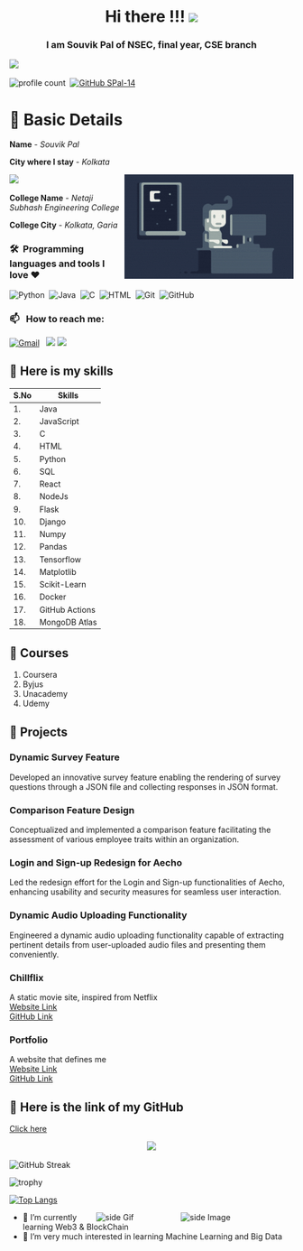 <h1 align="center">  
  Hi there !!! <img src="https://github.com/sciencepal/sciencepal/blob/master/assets/Hi.gif" width="29px">
</h1>
<h3 align="center">I am Souvik Pal of NSEC, final year, CSE branch</h3>

![](https://github.com/halfrost/halfrost/blob/master/icons/header_.png)

![profile count](https://komarev.com/ghpvc/?username=SPal-14&color=blue)&nbsp;
[![GitHub SPal-14](https://img.shields.io/github/followers/SPal-14?label=follow&style=social)](https://github.com/SPal-14)&nbsp;

# 💠 Basic Details
**Name** - *Souvik Pal*

**City where I stay** - *Kolkata*

<img alt="Night Coding" src="https://raw.githubusercontent.com/AVS1508/AVS1508/master/assets/Night-Coding.gif" align="right"/>

<img src="https://img.icons8.com/bubbles/100/000000/kolkata.png"/>

**College Name** - *Netaji Subhash Engineering College*

**College City** - *Kolkata, Garia*

### 🛠 &nbsp;Programming languages and tools I love ❤️

![Python](https://img.shields.io/badge/-Python-05122A?style=flat&logo=python)&nbsp;
![Java](https://img.shields.io/badge/-Java-05122A?style=flat&logo=Java&logoColor=FFA518)&nbsp;
![C](https://img.shields.io/badge/-C-05122A?style=flat&logo=C&logoColor=A8B9CC)&nbsp;
![HTML](https://img.shields.io/badge/-HTML-05122A?style=flat&logo=HTML5)&nbsp;
![Git](https://img.shields.io/badge/-Git-05122A?style=flat&logo=git)&nbsp;
![GitHub](https://img.shields.io/badge/-GitHub-05122A?style=flat&logo=github)&nbsp;

### 📫 &nbsp; How to reach me:
<a href="mailto:kolkatasouvik1@gmail.com"><img alt="Gmail" src="https://img.shields.io/badge/Gmail-D14836?style=flat&logo=gmail&logoColor=white" /></a> &nbsp;
<a href="https://facebook.com/souvik.pal.75098364"><img src="https://img.shields.io/badge/-@SPal-14?style=flat&logo=Facebook&logoColor=white"/></a>
[![](https://img.shields.io/badge/-@Souvik-%23181717?style=flat-square&logo=github)](https://github.com/SPal-14)

## 💠 Here is my skills
|S.No| Skills|
|---|---|
|1.| Java|
|2.| JavaScript|
|3.| C|
|4.| HTML|
|5.| Python|
|6.| SQL|
|7.| React|
|8.| NodeJs|
|9.| Flask|
|10.| Django|
|11.| Numpy|
|12.| Pandas|
|13.| Tensorflow|
|14.| Matplotlib|
|15.| Scikit-Learn|
|16.| Docker|
|17.| GitHub Actions|
|18.| MongoDB Atlas|

## 💠 Courses

1. Coursera
2. Byjus
3. Unacademy
4. Udemy

## 💠 Projects

### Dynamic Survey Feature
Developed an innovative survey feature enabling the rendering of survey questions through a JSON file and collecting responses in JSON format.

### Comparison Feature Design
Conceptualized and implemented a comparison feature facilitating the assessment of various employee traits within an organization.

### Login and Sign-up Redesign for Aecho
Led the redesign effort for the Login and Sign-up functionalities of Aecho, enhancing usability and security measures for seamless user interaction.

### Dynamic Audio Uploading Functionality
Engineered a dynamic audio uploading functionality capable of extracting pertinent details from user-uploaded audio files and presenting them conveniently.

### Chillflix
A static movie site, inspired from Netflix  
[Website Link](https://chiilfliiix.onrender.com)  
[GitHub Link](https://github.com/SPal-14/Chillflix.git)

### Portfolio
A website that defines me  
[Website Link](https://portfolio-souvik.onrender.com)  
[GitHub Link](https://github.com/SPal-14/Portfolio.git)

## 💠 Here is the link of my GitHub
[Click here](https://github.com/SPal-14)

<p align="center">
<a href="https://github.com/SPal-14">
 <img height="180em" src="https://github-readme-stats-eight-theta.vercel.app/api?username=SPal-14&show_icons=true&theme=algolia"/> 
 </a>
</p>

![GitHub Streak](https://github-readme-streak-stats.herokuapp.com?user=SPal-14&theme=cobalt&date_format=j%20M%5B%20Y%5D&background=000000&border=7536B2&stroke=9243DD&ring=89502D&fire=FF9554&currStreakNum=D280FF&sideNums=BC52FF&currStreakLabel=64EAE2&sideLabels=48A8A2&dates=A42EE5)

![trophy](https://github-profile-trophy.vercel.app/?username=SPal-14)

[![Top Langs](https://github-readme-stats.vercel.app/api/top-langs/?username=SPal-14&layout=compact)](https://github.com/SPal-14)

<img src="https://github.com/sciencepal/sciencepal/blob/master/assets/life_balance.gif" alt="side Image" align="right" width="200" height="auto" />
<a href="https://ko-fi.com/sciencepal"> <img src="https://media3.giphy.com/media/ZEB6yFbLnhyQf7g3hn/giphy.gif" alt="side Gif" align="right" width="150" height="auto"/> </a>

- 🔭 I’m currently learning Web3 & BlockChain
- 🌱 I’m very much interested in learning Machine Learning and Big Data
